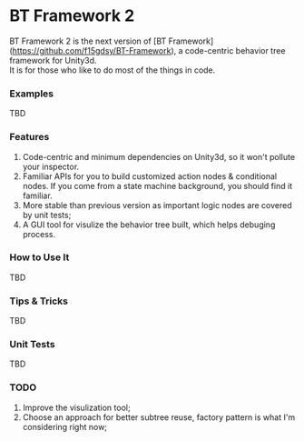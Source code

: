 BT Framework 2
============
BT Framework 2 is the next version of [BT Framework] (https://github.com/f15gdsy/BT-Framework), a code-centric behavior tree framework for Unity3d.<br>
It is for those who like to do most of the things in code.

### Examples
TBD

### Features
1. Code-centric and minimum dependencies on Unity3d, so it won't pollute your inspector.
2. Familiar APIs for you to build customized action nodes & conditional nodes. If you come from a state machine background, you should find it familiar.
3. More stable than previous version as important logic nodes are covered by unit tests;
4. A GUI tool for visulize the behavior tree built, which helps debuging process.

### How to Use It
TBD

### Tips & Tricks
TBD

### Unit Tests
TBD

### TODO
1. Improve the visulization tool;
2. Choose an approach for better subtree reuse, factory pattern is what I'm considering right now;
